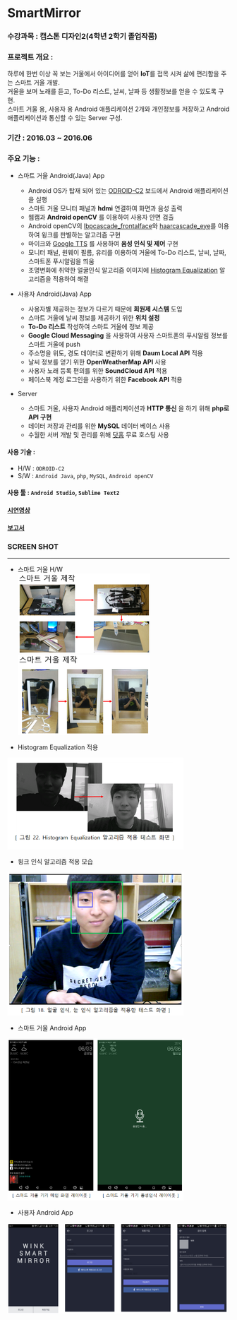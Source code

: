 # SmartMirror

### 수강과목 : 캡스톤 디자인2(4학년 2학기 졸업작품)

### 프로젝트 개요 :  
하루에 한번 이상 꼭 보는 거울에서 아이디어를 얻어 **IoT**를 접목 시켜 삶에 편리함을 주는 스마트 거울 개발.  
거울을 보며 노래를 듣고, To-Do 리스트, 날씨, 날짜 등 생활정보를 얻을 수 있도록 구현.  
스마트 거울 용, 사용자 용 Android 애플리케이션 2개와 개인정보를 저장하고 Android 애플리케이션과 통신할 수 있는 Server 구성.

### 기간 : 2016.03 ~ 2016.06

### 주요 기능 :
- 스마트 거울 Android(Java) App
	- Android OS가 탑재 되어 있는 [ODROID-C2][1] 보드에서 Android 애플리케이션을 실행
	- 스마트 거울 모니터 패널과 **hdmi** 연결하여 화면과 음성 출력
	- 웹캠과 **Android openCV** 를 이용하여 사용자 안면 검출
	- Android openCV의 [lbpcascade_frontalface][2]와 [haarcascade_eye][3]를 이용하여 윙크를 판별하는 알고리즘 구현
	- 마이크와 [Google TTS][4] 를 사용하여 **음성 인식 및 제어** 구현
	- 모니터 패널, 원웨이 필름, 유리를 이용하여 거울에 To-Do 리스트, 날씨, 날짜, 스마트폰 푸시알림을 띄움
	- 조명변화에 취약한 얼굴인식 알고리즘 이미지에 [Histogram Equalization][5] 알고리즘을 적용하여 해결

- 사용자 Android(Java) App
	- 사용자별 제공하는 정보가 다르기 때문에 **회원제 시스템** 도입
	- 스마트 거울에 날씨 정보를 제공하기 위한 **위치 설정**
	- **To-Do 리스트** 작성하여 스마트 거울에 정보 제공
	- **Google Cloud Messaging** 을 사용하여 사용자 스마트폰의 푸시알림 정보를 스마트 거울에 push
	- 주소명을 위도, 경도 데이터로 변환하기 위해 **Daum Local API** 적용
	- 날씨 정보를 얻기 위한 **OpenWeatherMap API** 사용
	- 사용자 노래 등록 편의를 위한 **SoundCloud API** 적용
	- 페이스북 계정 로그인을 사용하기 위한 **Facebook API** 적용

- Server
	- 스마트 거울, 사용자 Android 애플리케이션과 **HTTP 통신** 을 하기 위해 **php로 API 구현**
	- 데이터 저장과 관리를 위한 **MySQL** 데이터 베이스 사용
	- 수월한 서버 개발 및 관리를 위해 [닷홈][6] 무료 호스팅 사용

#### **사용 기술** :  
- H/W : `ODROID-C2`
- S/W : `Android Java`, `php`, `MySQL`, `Android openCV`  

#### **사용 툴** : `Android Studio`, `Sublime Text2`

#### [시연영상][7]

#### [보고서][8]

### SCREEN SHOT
-------

- 스마트 거울 H/W  
<img src="img/screen_shot_1.png" width="300px"> <img src="img/screen_shot_2.png" width="300px">  

- Histogram Equalization 적용  
<img src="img/screen_shot_3.png" width="400px">  

- 윙크 인식 알고리즘 적용 모습  
<img src="img/screen_shot_4.png" width="400px">  

- 스마트 거울 Android App  
<img src="img/screen_shot_5.png" width="400px">  


- 사용자 Android App  
<img src="img/screen_shot_6.png" width="500px">  

[1]: https://www.hardkernel.com/main/products/prdt_info.php?g_code=G145457216438
[2]: https://github.com/opencv/opencv/blob/master/data/lbpcascades/lbpcascade_frontalface.xml
[3]: https://github.com/opencv/opencv/blob/master/data/haarcascades/haarcascade_eye.xml
[4]: https://developer.android.com/reference/android/speech/tts/TextToSpeech
[5]: https://www.math.uci.edu/icamp/courses/math77c/demos/hist_eq.pdf
[6]: https://www.dothome.co.kr/
[7]: https://www.youtube.com/watch?v=P2LmrTozXKo&t=0s&list=PLeeQUsIypApzirs2K54nDy5Q4RPufhjTp&index=2
[8]: document/report.pdf
